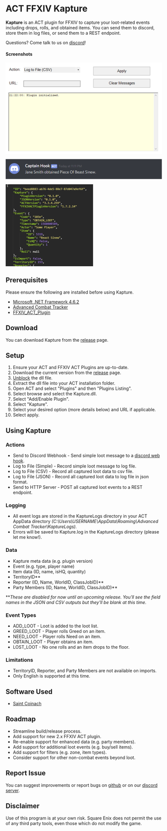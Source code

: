 # ACT FFXIV Kapture
**Kapture** is an ACT plugin for FFXIV to capture your loot-related events including drops, rolls, and obtained items. 
You can send them to discord, store them in log files, or send them to a REST endpoint. 

Questions? Come talk to us on [discord](https://discord.gg/ftn4k7x)!

#### Screenshots
![ui](./img/ui.png)

![discord](./img/discord.png)

![json](./img/json.png)

## Prerequisites
Please ensure the following are installed before using Kapture.
* [Microsoft .NET Framework 4.6.2](https://www.microsoft.com/en-us/download/details.aspx?id=53344)
* [Advanced Combat Tracker](https://advancedcombattracker.com/download.php)
* [FFXIV_ACT_Plugin](https://github.com/ravahn/FFXIV_ACT_Plugin)

## Download
You can download Kapture from the  [release](https://github.com/kalilistic/ACT.FFXIV.Kapture/releases) page.

## Setup
1. Ensure your ACT and FFXIV ACT Plugins are up-to-date.
2. Download the current version from the [release](https://github.com/kalilistic/ACT.FFXIV.Kapture/releases) page.
3. [Unblock](https://blogs.msdn.microsoft.com/delay/p/unblockingdownloadedfile/) the dll file.
4. Extract the dll file into your ACT installation folder.
5. Open ACT and select "Plugins" and then "Plugins Listing".
6. Select browse and select the Kapture.dll.
7. Select "Add/Enable Plugin".
8. Select "Kapture".
9. Select your desired option (more details below) and URL if applicable.
10. Select apply.

## Using Kapture

### Actions
* Send to Discord Webhook - Send simple loot message to a [discord web hook](https://support.discordapp.com/hc/en-us/articles/228383668-Intro-to-Webhooks).
* Log to File (Simple) - Record simple loot message to log file.
* Log to File (CSV) - Record all captured loot data to csv file.
* Log to File (JSON) - Record all captured loot data to log file in json format.  
* Send to HTTP Server - POST all captured loot events to a REST endpoint.

### Logging
* All event logs are stored in the KaptureLogs directory in your ACT AppData directory *(C:\Users\USERNAME\AppData\Roaming\Advanced Combat Tracker\KaptureLogs).*
* Errors will be saved to Kapture.log in the KaptureLogs directory (please let me know!).

### Data
* Kapture meta data (e.g. plugin version)
* Event (e.g. type, player name)
* Item data (ID, name, isHQ, quantity)
* TerritoryID**
* Reporter (ID, Name, WorldID, ClassJobID)**
* Party Members (ID, Name, WorldID, ClassJobID)**

***These are disabled for now until an upcoming release. You'll see the field names in the JSON and CSV
outputs but they'll be blank at this time.*

### Event Types
* ADD_LOOT - Loot is added to the loot list.
* GREED_LOOT - Player rolls Greed on an item.
* NEED_LOOT - Player rolls Need on an item.
* OBTAIN_LOOT - Player obtains an item.
* LOST_LOOT - No one rolls and an item drops to the floor.

### Limitations
* TerritoryID, Reporter, and Party Members are not available on imports.
* Only English is supported at this time.

## Software Used
* [Saint Coinach](https://github.com/ufx/SaintCoinach)

 ## Roadmap
 * Streamline build/release process.
 * Add support for new 2.x FFXIV ACT plugin.
 * Re-enable support for enhanced data (e.g. party members).
 * Add support for additional loot events (e.g. buy/sell items).
 * Add support for filters (e.g. zone, item types).
 * Consider support for other non-combat events beyond loot.
 
 ## Report Issue
You can suggest improvements or report bugs on [github](https://github.com/kalilistic/ACT.FFXIV.Kapture/issues) or on our [discord server](https://discord.gg/ftn4k7x).

 ## Disclaimer
Use of this program is at your own risk. Square Enix does not permit the use of any third party tools, even those which do not modify the game.